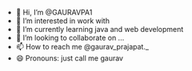 - 👋 Hi, I’m @GAURAVPA1
- 👀 I’m interested in work with 
- 🌱 I’m currently learning java and web development 
- 💞️ I’m looking to collaborate on ...
- 📫 How to reach me @gaurav_prajapat._
- 😄 Pronouns: just  call me gaurav


<!---
GAURAVPA1/GAURAVPA1 is a ✨ special ✨ repository because its `README.md` (this file) appears on your GitHub profile.
You can click the Preview link to take a look at your changes.
--->
